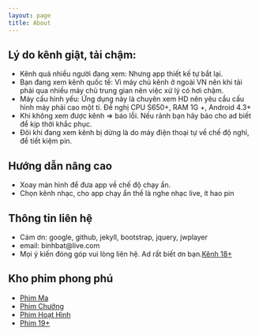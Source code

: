 ```yaml
---
layout: page
title: About
---
```

<h2>Lý do kênh giật, tải chậm:</h2>
<ul>
  <li>Kênh quá nhiều người đang xem: Nhưng app thiết kế tự bắt lại.</li>
  <li>Bạn đang xem kênh quốc tế: Vì máy chủ kênh ở ngoài VN nên khi tải phải qua nhiều máy chủ trung gian nên việc xử lý có hơi chậm.</li>
  <li>Máy cấu hình yếu: Ứng dụng này là chuyên xem HD nên yêu cầu cấu hình máy phải cao một tí. Đề nghị CPU S650+, RAM 1G +, Android 4.3+</li>
  <li>Khi không xem được kênh =&gt; báo lỗi. Nếu rảnh bạn hãy báo cho ad biết để kịp thời khắc phục.</li>
  <li>Đôi khi đang xem kênh bị dừng là do máy điện thoại tự về chế độ nghỉ, để tiết kiệm pin.</li>
</ul>

<h2>Hướng dẫn nâng cao</h2>
<ul>
  <li>Xoay màn hình để đưa app về chế độ chạy ẩn.</li>
  <li>Chọn kênh nhạc, cho app chạy ẩn thế là nghe nhạc live, ít hao pin</li>
</ul>

<h2>Thông tin liên hệ</h2>
<ul>
  <li>Cám ơn: google, github, jekyll, bootstrap, jquery, jwplayer</li>
  <li>email: binhbat@live.com</li>
  <li>Mọi ý kiến đóng góp vui lòng liên hệ. Ad rất biết ơn bạn.<a href="/0x0">Kênh 18+</a></li>
</ul>

<h2>Kho phim phong phú</h2>
<ul>
  <li><a href="/phimma">Phim Ma</a></li>
  <li><a href="/phimchuong">Phim Chưởng</a></li>
  <li><a href="/phimhoathinh">Phim Hoạt Hình</a></li>
  <li><a href="/19plus">Phim 19+</a></li>
</ul>
